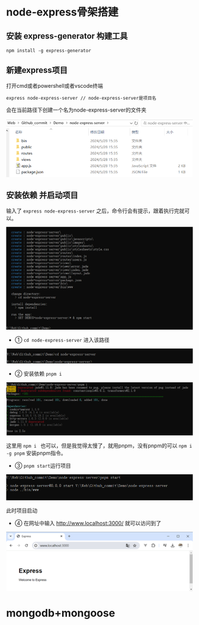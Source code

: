 # node-express骨架搭建

## 安装 express-generator 构建工具

```
npm install -g express-generator 
```

## 新建express项目

打开cmd或者powershell或者vscode终端

```
express node-express-server // node-express-server是项目名
```

会在当前路径下创建一个名为node-express-server的文件夹

<img src="img/image-20240528153606470.png" alt="image-20240528153606470" style="zoom:67%;" />

## 安装依赖 并启动项目

输入了 ```express node-express-server``` 之后，命令行会有提示，跟着执行完就可以。

![image-20240528153552142](img/image-20240528153552142.png)

- ① ```cd node-express-server``` 进入该路径

![image-20240528153740112](img/image-20240528153740112.png)

- ② 安装依赖 ```pnpm i``` 

![image-20240528153936229](img/image-20240528153936229.png)

这里用 ```npm i ``` 也可以，但是我觉得太慢了，就用pnpm，没有pnpm的可以 ```npm i -g pnpm``` 安装pnpm指令。

- ③ ```pnpm start```运行项目

![image-20240528154005882](img/image-20240528154005882.png)

此时项目启动

- ④ 在网址中输入 http://www.localhost:3000/ 就可以访问到了

![image-20240528154100493](img/image-20240528154100493.png)

# mongodb+mongoose

